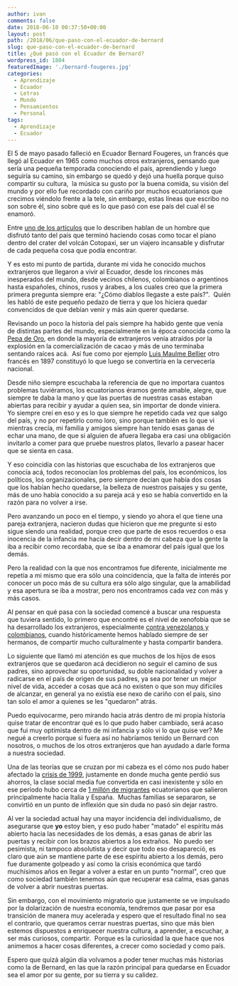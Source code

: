```yaml
---
author: ivan
comments: false
date: 2018-06-10 00:37:50+00:00
layout: post
path: /2018/06/que-paso-con-el-ecuador-de-bernard
slug: que-paso-con-el-ecuador-de-bernard
title: ¿Qué pasó con el Ecuador de Bernard?
wordpress_id: 1804
featuredImage: './bernard-fougeres.jpg'
categories:
  - Aprendizaje
  - Ecuador
  - Letras
  - Mundo
  - Pensamientos
  - Personal
tags:
  - Aprendizaje
  - Ecuador
---
```


El 5 de mayo pasado falleció en Ecuador Bernard Fougeres, un francés que llegó al Ecuador en 1965 como muchos otros extranjeros, pensando que sería una pequeña temporada conociendo el país, aprendiendo y luego seguiría su camino, sin embargo se quedó y dejó una huella porque quiso compartir su cultura,  la música su gusto por la buena comida, su visión del mundo y por ello fue recordado con cariño por muchos ecuatorianos que crecimos viéndolo frente a la tele, sin embargo, estas líneas que escribo no son sobre él, sino sobre qué es lo que pasó con ese país del cual él se enamoró.

Entre [uno de los artículos](https://www.eluniverso.com/vida/2018/05/07/nota/6747887/bernard-fougeres-frances-que-se-enamoro-ecuador-su-gente) que lo describen hablan de un hombre que disfrutó tanto del país que terminó haciendo cosas como tocar el piano dentro del crater del volcán Cotopaxi, ser un viajero incansable y disfrutar de cada pequeña cosa que podía encontrar.

Y es esto mi punto de partida, durante mi vida he conocido muchos extranjeros que llegaron a vivir al Ecuador, desde los rincones más inesperados del mundo, desde vecinos chilenos, colombianos o argentinos hasta españoles, chinos, rusos y árabes, a los cuales creo que la primera primera pregunta siempre era: "¿Cómo diablos llegaste a este país?".  Quién les habló de este pequeño pedazo de tierra y que los hiciera quedar convencidos de que debían venir y más aún querer quedarse.

Revisando un poco la historia del país siempre ha habido gente que venía de distintas partes del mundo, especialmente en la época conocida como la [Pepa de Oro](http://cacaodelecuador.webmium.com/historia), en donde la mayoría de extranjeros venía atraídos por la explosión en la comercialización de cacao y más de uno terminaba sentando raíces acá.  Así fue como por ejemplo [Luis Maulme Bellier](http://www.enciclopediadelecuador.com/historia-del-ecuador/cerveceria/) otro francés en 1897 constituyó lo que luego se convertiría en la cervecería nacional.

Desde niño siempre escuchaba la referencia de que no importara cuantos problemas tuviéramos, los ecuatorianos éramos gente amable, alegre, que siempre te daba la mano y que las puertas de nuestras casas estaban abiertas para recibir y ayudar a quien sea, sin importar de donde viniera.  Yo siempre creí en eso y es lo que siempre he repetido cada vez que salgo del país, y no por repetirlo como loro, sino porque también es lo que vi mientras crecía, mi familia y amigos siempre han tenido esas ganas de echar una mano, de que si alguien de afuera llegaba era casi una obligación invitarlo a comer para que pruebe nuestros platos, llevarlo a pasear hacer que se sienta en casa.

Y eso coincidía con las historias que escuchaba de los extranjeros que conocía acá, todos reconocían los problemas del país, los económicos, los políticos, los organizacionales, pero siempre decían que había dos cosas que los habían hecho quedarse, la belleza de nuestros paisajes y su gente, más de uno había conocido a su pareja acá y eso se había convertido en la razón para no volver a irse.

Pero avanzando un poco en el tiempo, y siendo yo ahora el que tiene una pareja extranjera, nacieron dudas que hicieron que me pregunte si esto sigue siendo una realidad, porque creo que parte de esos recuerdos o esa inocencia de la infancia me hacía decir dentro de mi cabeza que la gente la iba a recibir como recordaba, que se iba a enamorar del país igual que los demás.

Pero la realidad con la que nos encontramos fue diferente, inicialmente me repetía a mi mismo que era sólo una coincidencia, que la falta de interés por conocer un poco más de su cultura era sólo algo singular, que la amabilidad y esa apertura se iba a mostrar, pero nos encontramos cada vez con más y más casos.

Al pensar en qué pasa con la sociedad comencé a buscar una respuesta que tuviera sentido, lo primero que encontré es el nivel de xenofobia que se ha desarrollado los extranjeros, especialmente [contra venezolanos y colombianos](http://www.elcomercio.com/opinion/xenofobia-venezolanos-opinion-analisis-dimitribarreto.html), cuando históricamente hemos hablado siempre de ser hermanos, de compartir mucho culturalmente y hasta compartir bandera.

Lo siguiente que llamó mi atención es que muchos de los hijos de esos extranjeros que se quedaron acá decidieron no seguir el camino de sus padres, sino aprovechar su oportunidad, su doble nacionalidad y volver a radicarse en el país de origen de sus padres, ya sea por tener un mejor nivel de vida, acceder a cosas que acá no existen o que son muy difíciles de alcanzar, en general ya no existía ese nexo de cariño con el país, sino tan solo el amor a quienes se les "quedaron" atrás.

Puedo equivocarme, pero mirando hacia atrás dentro de mi propia historia quise tratar de encontrar qué es lo que pudo haber cambiado, será acaso que fui muy optimista dentro de mi infancia y sólo vi lo que quise ver? Me negué a creerlo porque si fuera así no habríamos tenido un Bernard con nosotros, o muchos de los otros extranjeros que han ayudado a darle forma a nuestra sociedad.

Una de las teorías que se cruzan por mi cabeza es el cómo nos pudo haber afectado la [crisis de 1999](https://www.eltelegrafo.com.ec/noticias/economia/8/el-feriado-bancario-se-llevo-todo-hasta-su-vida), justamente en donde mucha gente perdió sus ahorros, la clase social media fue convertida en casi inexistente y sólo en ese período hubo cerca de [1 millón de migrantes](https://www.eltelegrafo.com.ec/noticias/buen/1/entre-1999-y-2007-mas-de-950-mil-ecuatorianos-migraron) ecuatorianos que salieron principalmente hacia Italia y España.  Muchas familias se separaron, se convirtió en un punto de inflexión que sin duda no pasó sin dejar rastro.

Al ver la sociedad actual hay una mayor incidencia del individualismo, de asegurarse que **yo** estoy bien, y eso pudo haber "matado" el espíritu más abierto hacia las necesidades de los demás, a esas ganas de abrir las puertas y recibir con los brazos abiertos a los extraños.  No puedo ser pesimista, ni tampoco absolutista y decir que todo eso desapareció, es claro que aún se mantiene parte de ese espíritu abierto a los demás, pero fue duramente golpeado y así como la crisis económica que tardó muchísimos años en llegar a volver a estar en un punto "normal", creo que como sociedad también tenemos aún que recuperar esa calma, esas ganas de volver a abrir nuestras puertas.

Sin embargo, con el movimiento migratorio que justamente se ve impulsado por la dolarización de nuestra economía, tendremos que pasar por esa transición de manera muy acelerada y espero que el resultado final no sea el contrario, que queramos cerrar nuestras puertas, sino que más bien estemos dispuestos a enriquecer nuestra cultura, a aprender, a escuchar, a ser más curiosos, compartir.  Porque es la curiosidad la que hace que nos animemos a hacer cosas diferentes, a crecer como sociedad y como país.

Espero que quizá algún día volvamos a poder tener muchas más historias como la de Bernard, en las que la razón principal para quedarse en Ecuador sea el amor por su gente, por su tierra y su calidez.
